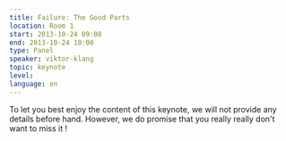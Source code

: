 ```yaml
---
title: Failure: The Good Parts
location: Room 1
start: 2013-10-24 09:00
end: 2013-10-24 10:00
type: Panel
speaker: viktor-klang
topic: keynote
level: 
language: en
---
```


To let you best enjoy the content of this keynote, we will not provide any details before hand. However, we do promise that you really really don't want to miss it !


	
